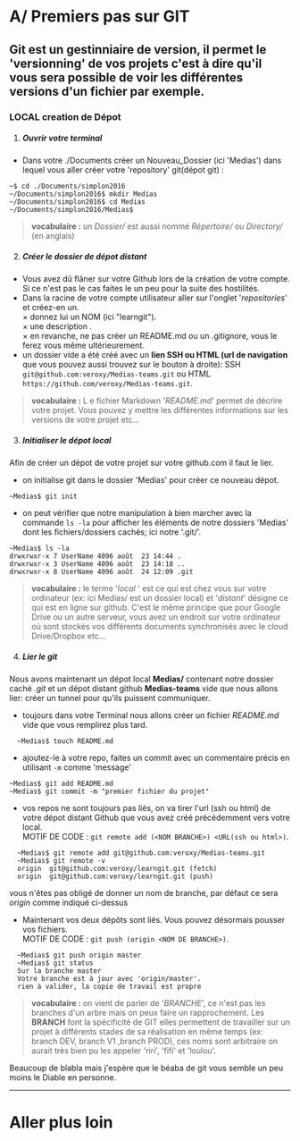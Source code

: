 # A/ Premiers pas sur GIT

Git est un gestinniaire de version, il permet le 'versionning' de vos projets  c'est à dire qu'il vous sera possible de voir les différentes versions d'un fichier par exemple.
---
### LOCAL creation de Dépot
1. ##### Ouvrir votre terminal
  * Dans votre  ./Documents créer un Nouveau_Dossier (ici 'Medias') dans lequel vous aller créer votre 'repository' git(dépot git) :
  ~~~
  ~$ cd ./Documents/simplon2016
  ~/Documents/simplon2016$ mkdir Medias
  ~/Documents/simplon2016$ cd Medias
  ~/Documents/simplon2016/Medias$
  ~~~
  >**vocabulaire :** un *Dossier/* est aussi nommé *Répertoire/* ou *Directory/* (en anglais)

2. ##### Créer le dossier de dépot distant
  * Vous avez dû flâner sur votre Github lors de la création de votre compte. Si ce n'est pas le cas faites le un peu pour la suite des hostilités.
  *  Dans la racine de votre compte utilisateur aller sur l'onglet '*repositories*' et créez-en un.<br />
  × donnez lui un NOM (ici "learngit").<br />
  × une description .<br />
  × en revanche, ne pas créer un README.md ou un .gitignore, vous le ferez vous même ultérieurement.
  * un dossier vide a été créé avec un **lien SSH ou HTML (url de navigation** que vous pouvez aussi trouvez sur le bouton à droite): SSH `git@github.com:veroxy/Medias-teams.git` ou HTML
  `https://github.com/veroxy/Medias-teams.git`.

  >**vocabulaire :** L e fichier Markdown '*README.md*' permet de décrire votre projet. Vous pouvez y mettre les différentes informations sur les versions de votre projet etc... <br />

3. ##### Initialiser le dépot local
Afin de créer un dépot de votre projet sur votre github.com il faut le lier.
  * on initialise git dans le dossier 'Medias' pour créer ce nouveau dépot.
  ~~~
  ~Medias$ git init
  ~~~
  * on peut vérifier que notre manipulation à bien marcher avec la commande `ls -la` pour afficher les éléments de notre dossiers 'Medias' dont les fichiers/dossiers cachés; ici notre '.git/'.<br />
  ~~~
  ~Medias$ ls -la
  drwxrwxr-x 7 UserName 4096 août  23 14:44 .
  drwxrwxr-x 3 UserName 4096 août  23 14:18 ..
  drwxrwxr-x 8 UserName 4096 août  24 12:09 .git
  ~~~
  > **vocabulaire :**  le terme '*local* ' est ce qui est chez vous sur votre ordinateur (ex: ici Medias/ est un dossier local) et '*distant*' désigne ce qui est en ligne sur github. C'est le même principe que pour Google Drive ou un autre serveur,  vous avez un endroit sur votre ordinateur où sont stockés vos différents documents synchronisés avec le cloud Drive/Dropbox etc...

4. ##### Lier le git
Nous avons maintenant un dépot local **Medias/** contenant notre dossier caché *.git* et un dépot distant github **Medias-teams** vide que nous allons lier: créer un tunnel pour qu'ils puissent communiquer.
  * toujours dans votre Terminal nous allons créer un fichier *README.md* vide que vous remplirez plus tard.
  ~~~
    ~Medias$ touch README.md
  ~~~
  * ajoutez-le à votre repo, faites un commit avec un commentaire précis en utilisant `-m` comme 'message'
  ~~~
  ~Medias$ git add README.md
  ~Medias$ git commit -m "premier fichier du projet"
  ~~~
  * vos repos ne sont toujours pas liés,  on va tirer l'url (ssh ou html) de votre dépot distant Github que vous avez créé précédemment vers votre local. <br />
  MOTIF DE CODE : `git remote add (<NOM BRANCHE>) <URL(ssh ou html>)`.
  ~~~
    ~Medias$ git remote add git@github.com:veroxy/Medias-teams.git
    ~Medias$ git remote -v
    origin	git@github.com:veroxy/learngit.git (fetch)
    origin	git@github.com:veroxy/learngit.git (push)
  ~~~
  vous n'êtes pas obligé de donner un nom de branche, par défaut ce sera *origin* comme indiqué ci-dessus <br />
  * Maintenant vos deux dépôts sont liés. Vous pouvez désormais pousser vos fichiers.<br />
  MOTIF DE CODE : `git push (origin <NOM DE BRANCHE>)`.
  ~~~
    ~Medias$ git push origin master
    ~Medias$ git status
    Sur la branche master
    Votre branche est à jour avec 'origin/master'.
    rien à valider, la copie de travail est propre
  ~~~
> **vocabulaire :** on vient de parler de '*BRANCHE*',  ce n'est pas les branches d'un arbre mais on peux faire un rapprochement. Les **BRANCH** font la spécificité de GIT elles permettent de travailler sur un projet à différents stades de sa réalisation en même temps (ex: branch DEV, branch V1 ,branch PROD), ces noms sont arbitraire on aurait très bien pu les appeler 'riri', 'fifi' et 'loulou'.

Beaucoup de blabla mais j'espère que le béaba de git vous semble un peu moins le Diable en personne.

---
# Aller plus loin
